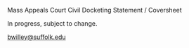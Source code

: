 Mass Appeals Court Civil Docketing Statement / Coversheet

In progress, subject to change.

bwilley@suffolk.edu
